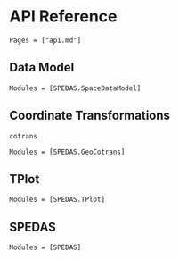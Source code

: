 # API Reference

```@index
Pages = ["api.md"]
```

## Data Model

```@autodocs
Modules = [SPEDAS.SpaceDataModel]
```

## Coordinate Transformations

```@docs
cotrans
```

```@autodocs
Modules = [SPEDAS.GeoCotrans]
```

## TPlot

```@autodocs
Modules = [SPEDAS.TPlot]
```

## SPEDAS

```@autodocs
Modules = [SPEDAS]
```